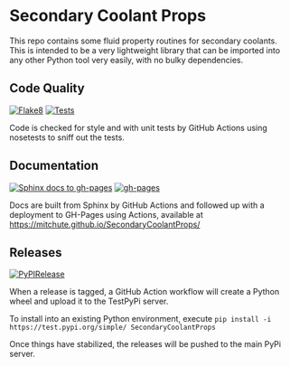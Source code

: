 # Secondary Coolant Props

This repo contains some fluid property routines for secondary coolants.
This is intended to be a very lightweight library that can be imported into any other Python tool very easily, with no bulky dependencies.

## Code Quality

[![Flake8](https://github.com/mitchute/SecondaryCoolantProps/actions/workflows/flake8.yml/badge.svg)](https://github.com/mitchute/SecondaryCoolantProps/actions/workflows/flake8.yml)
[![Tests](https://github.com/mitchute/SecondaryCoolantProps/actions/workflows/test.yml/badge.svg)](https://github.com/mitchute/SecondaryCoolantProps/actions/workflows/test.yml)

Code is checked for style and with unit tests by GitHub Actions using nosetests to sniff out the tests.

## Documentation

[![Sphinx docs to gh-pages](https://github.com/mitchute/SecondaryCoolantProps/actions/workflows/docs.yml/badge.svg)](https://github.com/mitchute/SecondaryCoolantProps/actions/workflows/docs.yml)
[![gh-pages](https://github.com/mitchute/SecondaryCoolantProps/actions/workflows/pages/pages-build-deployment/badge.svg?branch=gh-pages)](https://github.com/mitchute/SecondaryCoolantProps/actions/workflows/pages/pages-build-deployment)

Docs are built from Sphinx by GitHub Actions and followed up with a deployment to GH-Pages using Actions, available at https://mitchute.github.io/SecondaryCoolantProps/

## Releases

[![PyPIRelease](https://github.com/mitchute/SecondaryCoolantProps/actions/workflows/release.yml/badge.svg)](https://github.com/mitchute/SecondaryCoolantProps/actions/workflows/release.yml)

When a release is tagged, a GitHub Action workflow will create a Python wheel and upload it to the TestPyPi server.

To install into an existing Python environment, execute `pip install -i https://test.pypi.org/simple/ SecondaryCoolantProps`

Once things have stabilized, the releases will be pushed to the main PyPi server.
